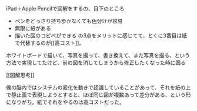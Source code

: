 
iPad＋Apple Pencilで図解をするの、目下のところ
- ペンをどっさり持ち歩かなくても色分けが容易
- 無限に紙がある
- 描いた図のコピペができる
の3点をメリットに感じてて、とくに3番目は紙で代替するのが[[高コスト]]。

ホワイトボードで描いて、写真を撮って、書き換えて、また写真を撮る、という方法で実現してたけど、前の図を消してしまうから修正したくなった時に困る

[[図解思考]]

僕の脳内ではシステムの変化を動きで認識していることがあって、それを紙の上で静止画で表現しようとすると、ほぼ同じ図が複数あって差分がある、という形になりがち。紙でそれをやるのは高コストだった。
